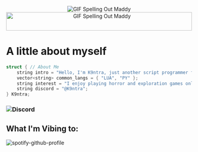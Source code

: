 <p align="center">
  <img src="https://media.discordapp.net/attachments/942476031649013840/1237045859548401704/text_4.gif?ex=666ef43c&is=666da2bc&hm=357f45dc9bc15badf9007374593a7748641c89257b7134d6cbae4a07df6ce544&" alt="GIF Spelling Out Maddy">
  <img width="100%" height="50px" src="https://www.seekpng.com/png/full/36-364027_grid-transparent-vaporwave-floor.png" alt="GIF Spelling Out Maddy">
</p>

# A little about myself
```c++
struct { // About Me
    string intro = "Hello, I'm K9ntra, just another script programmer for Roblox and other platforms.";
    vector<string> common_langs = { "LUA", "PY" };
    string interest = "I enjoy playing horror and exploration games online.";
    string discord = "@K9ntra";
} K9ntra;
```
### ![Discord](https://img.shields.io/badge/Discord-%235865F2.svg?style=for-the-badge&logo=discord&logoColor=white) 

## What I'm Vibing to:
![spotify-github-profile](https://spotify-github-profile.vercel.app/api/view?uid=r433qbp2wcvjvive683t226zj&cover_image=true&theme=novatorem&show_offline=false&background_color=121212&interchange=false&bar_color=A5D6FF&bar_color_cover=false)
